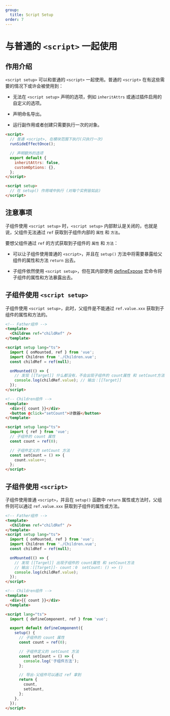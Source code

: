 ```yaml
---
group:
  title: Script Setup
order: 7
---
```


<BackTop></BackTop>

# 与普通的 `<script>` 一起使用

## 作用介绍

`<script setup>` 可以和普通的 `<script>` 一起使用。普通的 `<script>` 在有这些需要的情况下或许会被使用到：

- 无法在 `<script setup>` 声明的选项，例如 `inheritAttrs` 或通过插件启用的自定义的选项。

- 声明命名导出。

- 运行副作用或者创建只需要执行一次的对象。

```html
<script>
  // 普通 <script>, 在模块范围下执行(只执行一次)
  runSideEffectOnce();

  // 声明额外的选项
  export default {
    inheritAttrs: false,
    customOptions: {},
  };
</script>

<script setup>
  // 在 setup() 作用域中执行 (对每个实例皆如此)
</script>
```

## 注意事项

子组件使用 `<script setup>` 时，`<script setup>` 内部默认是关闭的，也就是说，父组件无法通过 `ref` 获取到子组件内部的 `属性` 和 `方法`。

要想父组件通过 `ref` 的方式获取到子组件的 `属性` 和 `方法`：

- 可以让子组件使用普通的 `<script>`，并且在 `setup()` 方法中将需要暴露给父组件的属性和方法 `return` 出去。

- 子组件依然使用 `<script setup>`，但在其内部使用 [defineExpose](/vue3/setup/define-expose) 宏命令将子组件的属性和方法暴露出去。

## 子组件使用 `<script setup>`

子组件使用 `<script setup>`，此时，父组件是不能通过 `ref.value.xxx` 获取到子组件的属性和方法的。

```html
<!-- Father组件 -->
<template>
  <Children ref="childRef" />
</template>

<script setup lang="ts">
  import { onMounted, ref } from 'vue';
  import Children from './Children.vue';
  const childRef = ref(null);

  onMounted(() => {
    // 发现 [[Target]] 什么都没有，不会出现子组件的 count属性 和 setCount方法
    console.log(childRef.value); // 输出：[[Target]]
  });
</script>
```

```html
<!-- Children组件 -->
<template>
  <div>{{ count }}</div>
  <button @click="setCount">计数器</button>
</template>

<script setup lang="ts">
  import { ref } from 'vue';
  // 子组件的 count 属性
  const count = ref(0);

  // 子组件定义的 setCount 方法
  const setCount = () => {
    count.value++;
  };
</script>
```

## 子组件使用 `<script>`

子组件使用普通 `<script>`，并且在 `setup()` 函数中 `return` 属性或方法时，父组件则可以通过 `ref.value.xxx` 获取到子组件的属性或方法。

```html
<!-- Father组件 -->
<template>
  <Children ref="childRef" />
</template>
<script setup lang="ts">
  import { onMounted, ref } from 'vue';
  import Children from './Children.vue';
  const childRef = ref(null);

  onMounted(() => {
    // 发现 [[Target]] 出现子组件的 count属性 和 setCount方法
    // 输出：[[Target]]- count：0  setCount: () => ()
    console.log(childRef.value);
  });
</script>
```

```html
<!-- Children组件 -->
<template>
  <div>{{ count }}</div>
</template>

<script lang="ts">
  import { defineComponent, ref } from 'vue';

  export default defineComponent({
    setup() {
      // 子组件的 count 属性
      const count = ref(0);

      // 子组件定义的 setCount 方法
      const setCount = () => {
        console.log('子组件方法');
      };

      // 导出-父组件可以通过 ref 拿到
      return {
        count,
        setCount,
      };
    },
  });
</script>
```
